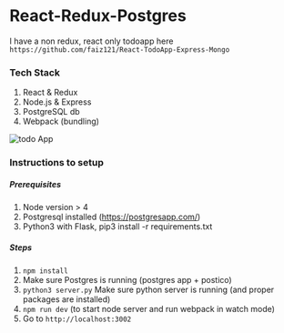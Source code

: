 # React-Redux-Postgres

I have a non redux, react only todoapp here `https://github.com/faiz121/React-TodoApp-Express-Mongo`


### Tech Stack

1. React & Redux
2. Node.js & Express
3. PostgreSQL db
4. Webpack (bundling)

![todo App](https://preview.ibb.co/g5nvLa/Screen_Shot_2017_03_25_at_5_32_29_PM.png)

### Instructions to setup

##### Prerequisites
1. Node version > 4
2. Postgresql installed (https://postgresapp.com/)
3. Python3 with Flask, pip3 install -r requirements.txt

##### Steps
1. `npm install`
2. Make sure Postgres is running (postgres app + postico)
3. `python3 server.py` Make sure python server is running (and proper packages are installed)
4. `npm run dev` (to start node server and run webpack in watch mode)
5. Go to `http://localhost:3002`
